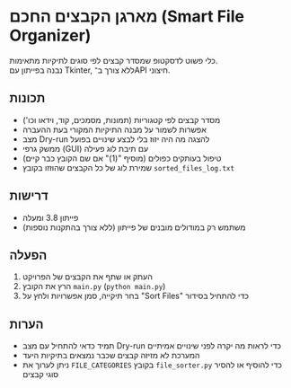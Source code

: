 # מארגן הקבצים החכם (Smart File Organizer)

כלי פשוט לדסקטופ שמסדר קבצים לפי סוגים לתיקיות מתאימות.  
נבנה בפייתון עם Tkinter, ללא צורך ב־API חיצוני.

## תכונות
- מסדר קבצים לפי קטגוריות (תמונות, מסמכים, קוד, וידאו וכו')  
- אפשרות לשמור על מבנה התיקיות המקורי בעת ההעברה  
- מצב Dry-run להצגה מה היה יזוז בלי לבצע שינויים בפועל  
- ממשק גרפי (GUI) עם תיבת לוג פעילה  
- טיפול בעותקים כפולים (מוסיף "(1)" אם שם הקובץ כבר קיים)  
- שמירת לוג של כל הקבצים שהוזזו בקובץ `sorted_files_log.txt`

## דרישות
- פייתון 3.8 ומעלה  
- משתמש רק במודולים מובנים של פייתון (ללא צורך בהתקנות נוספות)

## הפעלה
1. העתק או שתף את הקבצים של הפרויקט  
2. הרץ את הקובץ `main.py` (`python main.py`)  
3. בחר תיקייה, סמן אפשרויות ולחץ על "Sort Files" כדי להתחיל בסידור

## הערות
- תמיד כדאי להתחיל עם מצב Dry-run כדי לראות מה יקרה לפני שינויים אמיתיים  
- המערכת לא מזיזה קבצים שכבר נמצאים בתיקיות היעד  
- ניתן לערוך את `FILE_CATEGORIES` בקובץ `file_sorter.py` כדי להוסיף או להסיר סוגי קבצים
